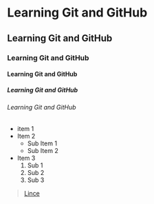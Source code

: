 # Learning Git and GitHub
## Learning Git and GitHub
### Learning Git and GitHub
#### Learning Git and GitHub
##### Learning Git and GitHub
###### Learning Git and GitHub

- item 1
- Item 2
  * Sub Item 1
  * Sub Item 2
- Item 3
  1. Sub 1
  2. Sub 2
  3. Sub 3
     
> [Lince](https://www.linkedin.com/in/lincesebastian/)
>

